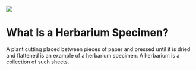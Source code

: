 <a href="https://juncture-digital.org"><img src="https://juncture-digital.org/images/ve-button.png"></a>

<param ve-config 
       title="Herbarium Specimen"
       author="Maura C. Flannery"
       banner="https://iiif.juncture-digital.org/banner/?url=https://upload.wikimedia.org/wikipedia/commons/thumb/c/ca/Hydrangea_quercifolia4normanack.jpg/640px-Hydrangea_quercifolia4normanack.jpg" 
       layout="vertical">

<!-- Entities discussed throughout the essay are typically defined before the essay text and
     are thus available in all text.  Entity identifiers (QIDs) can be found in either
     Wikipedia or Wikidata (https://www.wikidata.org)> -->
<param ve-entity eid="Q368161"> <!-- Hydrangea quercifolia -->
<param ve-entity eid="Q18243"> <!-- William Bartram -->

# What Is a Herbarium Specimen?

A plant cutting placed between pieces of paper and pressed until it is dried and flattened is an example of a herbarium specimen.  A herbarium is a collection of such sheets. 
<param ve-image 
       manifest="https://upload.wikimedia.org/wikipedia/commons/f/f3/Ranunculus_acris_specimen_by_Joseph_Witry_in_the_Herbarium_LUX.jpg">



